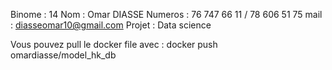 Binome  : 14
Nom     : Omar DIASSE
Numeros : 76 747 66 11 / 78 606 51 75
mail    : diasseomar10@gmail.com
Projet  : Data science

Vous pouvez pull le docker file avec : docker push omardiasse/model_hk_db
